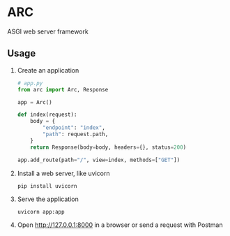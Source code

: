 # ARC

ASGI web server framework

## Usage

1. Create an application

    ```python
    # app.py
    from arc import Arc, Response
    
    app = Arc()
    
    def index(request):
        body = {
            "endpoint": "index",
            "path": request.path,
        }
        return Response(body=body, headers={}, status=200)
    
    app.add_route(path="/", view=index, methods=["GET"])
    ```

1. Install a web server, like uvicorn

    ```shell
    pip install uvicorn
    ```

1. Serve the application

    ```shell
    uvicorn app:app
    ```

1. Open http://127.0.0.1:8000 in a browser or send a request with Postman
